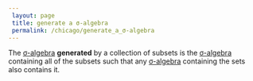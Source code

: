 ```yaml
---
 layout: page
 title: generate a σ-algebra
 permalink: /chicago/generate_a_σ-algebra
---
```

The [σ-algebra](https://defsmath.github.io/DefsMath/σ-algebra) **generated** by a collection of subsets is the [σ-algebra](https://defsmath.github.io/DefsMath/σ-algebra) containing all of the subsets such that any [σ-algebra](https://defsmath.github.io/DefsMath/σ-algebra) containing the sets also contains it.